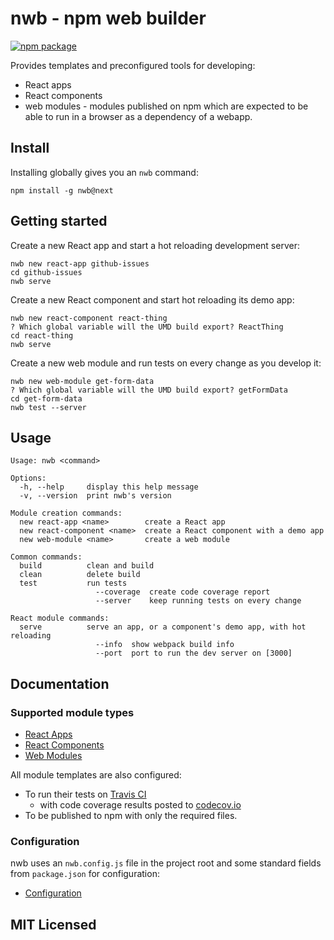 # nwb - npm web builder

[![npm package][npm-badge]][npm]

Provides templates and preconfigured tools for developing:

* React apps
* React components
* web modules - modules published on npm which are expected to be able to run in a browser as a dependency of a webapp.

## Install

Installing globally gives you an `nwb` command:

```
npm install -g nwb@next
```

## Getting started

Create a new React app and start a hot reloading development server:

```
nwb new react-app github-issues
cd github-issues
nwb serve
```

Create a new React component and start hot reloading its demo app:

```
nwb new react-component react-thing
? Which global variable will the UMD build export? ReactThing
cd react-thing
nwb serve
```

Create a new web module and run tests on every change as you develop it:

```
nwb new web-module get-form-data
? Which global variable will the UMD build export? getFormData
cd get-form-data
nwb test --server
```

## Usage

```
Usage: nwb <command>

Options:
  -h, --help     display this help message
  -v, --version  print nwb's version

Module creation commands:
  new react-app <name>        create a React app
  new react-component <name>  create a React component with a demo app
  new web-module <name>       create a web module

Common commands:
  build          clean and build
  clean          delete build
  test           run tests
                   --coverage  create code coverage report
                   --server    keep running tests on every change

React module commands:
  serve          serve an app, or a component's demo app, with hot reloading
                   --info  show webpack build info
                   --port  port to run the dev server on [3000]
```

## Documentation

### Supported module types

* [React Apps](/docs/ReactApps.md)
* [React Components](/docs/ReactComponents.md)
* [Web Modules](/docs/WebModules.md)

All module templates are also configured:

* To run their tests on [Travis CI](https://travis-ci.org/)
  * with code coverage results posted to [codecov.io](https://codecov.io/)
* To be published to npm with only the required files.

### Configuration

nwb uses an `nwb.config.js` file in the project root and some standard fields from `package.json` for configuration:

* [Configuration](/docs/Configuration.md)

## MIT Licensed

[npm-badge]: https://img.shields.io/npm/v/nwb.svg
[npm]: https://www.npmjs.org/package/nwb
